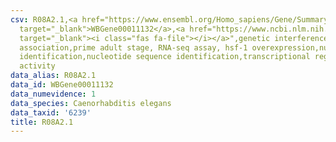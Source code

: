 ```yaml
---
csv: R08A2.1,<a href="https://www.ensembl.org/Homo_sapiens/Gene/Summary?db=core;g=WBGene00011132"
  target="_blank">WBGene00011132</a>,<a href="https://www.ncbi.nlm.nih.gov/pubmed/30894454"
  target="_blank"><i class="fas fa-file"></i></a>",genetic interference,functional
  association,prime adult stage, RNA-seq assay, hsf-1 overexpression,nucleotide sequence
  identification,nucleotide sequence identification,transcriptional regulation,up-regulates
  activity
data_alias: R08A2.1
data_id: WBGene00011132
data_numevidence: 1
data_species: Caenorhabditis elegans
data_taxid: '6239'
title: R08A2.1
---
```

